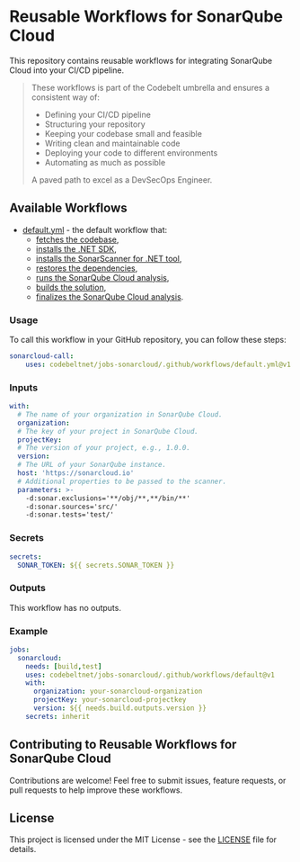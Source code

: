 # Reusable Workflows for SonarQube Cloud

This repository contains reusable workflows for integrating SonarQube Cloud into your CI/CD pipeline.

> These workflows is part of the Codebelt umbrella and ensures a consistent way of: 
> 
> - Defining your CI/CD pipeline 
> - Structuring your repository
> - Keeping your codebase small and feasible
> - Writing clean and maintainable code
> - Deploying your code to different environments
> - Automating as much as possible
>
> A paved path to excel as a DevSecOps Engineer.

## Available Workflows

- [default.yml](.github/workflows/default.yml) - the default workflow that:
  - [fetches the codebase](https://github.com/codebeltnet/git-checkout),
  - [installs the .NET SDK](https://github.com/codebeltnet/install-dotnet),
  - [installs the SonarScanner for .NET tool](https://github.com/codebeltnet/dotnet-tool-install-sonarscanner),
  - [restores the dependencies](https://github.com/codebeltnet/dotnet-restore),
  - [runs the SonarQube Cloud analysis](https://github.com/codebeltnet/sonarcloud-scan),
  - [builds the solution](https://github.com/codebeltnet/dotnet-build),
  - [finalizes the SonarQube Cloud analysis](https://github.com/codebeltnet/sonarcloud-scan-finalize).

### Usage

To call this workflow in your GitHub repository, you can follow these steps:

```yaml
sonarcloud-call:
    uses: codebeltnet/jobs-sonarcloud/.github/workflows/default.yml@v1
```

### Inputs

```yaml
with:
  # The name of your organization in SonarQube Cloud.
  organization:
  # The key of your project in SonarQube Cloud.
  projectKey:
  # The version of your project, e.g., 1.0.0.
  version:
  # The URL of your SonarQube instance.
  host: 'https://sonarcloud.io'
  # Additional properties to be passed to the scanner.
  parameters: >-
    -d:sonar.exclusions='**/obj/**,**/bin/**'
    -d:sonar.sources='src/'
    -d:sonar.tests='test/'
```

### Secrets

```yaml
secrets:
  SONAR_TOKEN: ${{ secrets.SONAR_TOKEN }}
```

### Outputs

This workflow has no outputs.

### Example

```yaml
jobs:
  sonarcloud:
    needs: [build,test]
    uses: codebeltnet/jobs-sonarcloud/.github/workflows/default@v1
    with:
      organization: your-sonarcloud-organization
      projectKey: your-sonarcloud-projectkey
      version: ${{ needs.build.outputs.version }}
    secrets: inherit
```

## Contributing to Reusable Workflows for SonarQube Cloud

Contributions are welcome! 
Feel free to submit issues, feature requests, or pull requests to help improve these workflows.

## License

This project is licensed under the MIT License - see the [LICENSE](LICENSE) file for details.

